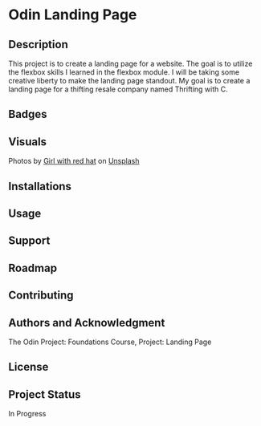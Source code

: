 # Odin Landing Page

## Description

This project is to create a landing page for a website. The goal is to utilize the flexbox skills I learned in the flexbox module. I will be taking some creative liberty to make the landing page standout. My goal is to create a landing page for a thifting resale company named Thrifting with C.

## Badges

## Visuals

Photos by <a href="https://unsplash.com/@girlwithredhat?utm_content=creditCopyText&utm_medium=referral&utm_source=unsplash">Girl with red hat</a> on <a href="https://unsplash.com/photos/a-group-of-eggs-with-faces-drawn-on-them-pwBlatTLAMA?utm_content=creditCopyText&utm_medium=referral&utm_source=unsplash">Unsplash</a>
  

## Installations

## Usage

## Support

## Roadmap

## Contributing

## Authors and Acknowledgment

The Odin Project: Foundations Course, Project: Landing Page

## License

## Project Status

In Progress


